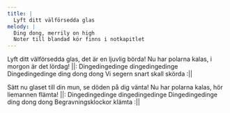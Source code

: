 ```yaml
---
title: |
  Lyft ditt välförsedda glas
melody: |
  Ding dong, merrily on high
  Noter till blandad kör finns i notkapitlet
---
```

Lyft ditt välförsedda glas, 
det är en ljuvlig börda! 
Nu har polarna kalas, 
i morgon är det lördag! 
||: Dingedingedinge dingedingedinge 
Dingedingedinge ding dong dong 
Vi segern snart skall skörda :|| 

Sätt nu glaset till din mun, 
se döden på dig vänta! 
Nu har polarna kalas, 
hör liemannen flämta! 
||: Dingedingedinge dingedingedinge 
Dingedingedinge ding dong dong 
Begravningsklockor klämta :||